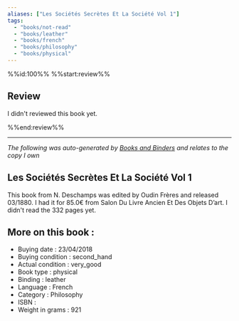 ```yaml
---
aliases: ["Les Sociétés Secrètes Et La Société Vol 1"] 
tags: 
  - "books/not-read" 
  - "books/leather" 
  - "books/french"
  - "books/philosophy"
  - "books/physical"
---
```

%%id:100%%
%%start:review%%
## Review
I didn't reviewed this book yet. 

%%end:review%%

---
_The following was auto-generated by [Books and Binders](Books%20and%20Binders.md) and relates to the copy I own_
## Les Sociétés Secrètes Et La Société Vol 1
This book from N. Deschamps was edited by Oudin Frères and released 03/1880. I had it for 85.0€ from Salon Du Livre Ancien Et Des Objets D’art. I didn't read the 332 pages yet.

## More on this book :
- Buying date : 23/04/2018
- Buying condition : second_hand
- Actual condition : very_good
- Book type : physical
- Binding : leather
- Language : French
- Category : Philosophy
- ISBN : 
- Weight in grams : 921
